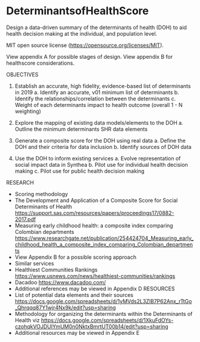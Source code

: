 # DeterminantsofHealthScore

Design a data-driven summary of the determinants of health (DOH) to aid health decision making at the individual, and population level.

MIT open source license (https://opensource.org/licenses/MIT).

View appendix A for possible stages of design.
View appendix B for healthscore considerations.

OBJECTIVES
1.	Establish an accurate, high fidelity, evidence-based list of determinants in 2019
a.	Identify an accurate, v01 minimum list of determinants
b.	Identify the relationships/correlation between the determinants
c.	Weight of each determinants impact to health outcome (overall 1 - N weighting)

2.	Explore the mapping of existing data models/elements to the DOH
a.	Outline the minimum determinants SHR data elements

3.	Generate a composite score for the DOH using real data
a.	Define the DOH and their criteria for data inclusion
b.	Identify sources of DOH data

4.	Use the DOH to inform existing services
a.	Evolve representation of social impact data in Synthea
b.	Pilot use for individual health decision making
c.	Pilot use for public health decision making

RESEARCH
-	Scoring methodology
-	The Development and Application of a Composite Score for Social Determinants of Health
https://support.sas.com/resources/papers/proceedings17/0882-2017.pdf 
-	Measuring early childhood health: a composite index comparing Colombian departments
https://www.researchgate.net/publication/254424704_Measuring_early_childhood_health_a_composite_index_comparing_Colombian_departments 
-	View Appendix B for a possible scoring approach
-	Similar services
-	Healthiest Communities Rankings
https://www.usnews.com/news/healthiest-communities/rankings 
-	Dacadoo
https://www.dacadoo.com/  
-	Additional references may be viewed in Appendix D
RESOURCES
-	List of potential data elements and their sources
https://docs.google.com/spreadsheets/d/1yMVds2L3ZlB7P62Anx_rTtGo_Qhrqqq87Y1wjr4Nx9k/edit?usp=sharing 
-	Methodology for organizing the determinants within the Determinants of Health viz
https://docs.google.com/spreadsheets/d/1XkuFdOYs-czohqkVOJDUIYmUM0n0NktxBmrtUT00b14/edit?usp=sharing 
-	Additional resources may be viewed in Appendix E
